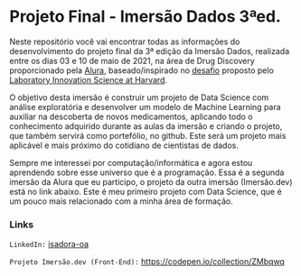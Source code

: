 # Projeto Final - Imersão Dados 3ªed.

Neste repositório você vai encontrar todas as informações do desenvolvimento do projeto final da 3ª edição da Imersão Dados, realizada entre os dias 03 e 10 de maio de 2021, na área de Drug Discovery proporcionado pela [Alura](https://www.alura.com.br/), baseado/inspirado no [desafio](https://www.kaggle.com/c/lish-moa) proposto pelo [Laboratory Innovation Science at Harvard](https://lish.harvard.edu).

O objetivo desta imersão é construir um projeto de Data Science com análise exploratória e desenvolver um modelo de Machine Learning para auxiliar na descoberta de novos medicamentos, aplicando todo o conhecimento adquirido durante as aulas da imersão e criando o projeto, que também servirá como portefólio, no github. Este será um projeto mais aplicável e mais próximo do cotidiano de cientistas de dados.

Sempre me interessei por computação/informática e agora estou aprendendo sobre esse universo que é a programação. Essa é a segunda imersão da Alura que eu participo, o projeto da outra imersão (Imersão.dev) está no link abaixo. Este é meu primeiro projeto com Data Science, que é um pouco mais relacionado com a minha área de formação.


### Links

`LinkedIn:` [isadora-oa](https://www.linkedin.com/in/isadora-oa/)

`Projeto Imersão.dev (Front-End):` https://codepen.io/collection/ZMbqwq
